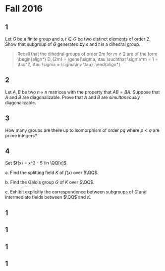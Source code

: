# Fall 2016


## 1
Let $G$ be a finite group and $s, t\in G$ be two distinct elements of order 2.
Show that subgroup of $G$ generated by $s$ and $t$ is a dihedral group.

> Recall that the dihedral groups of order $2m$ for $m\geq 2$ are of the form
\begin{align*}
D_{2m} = \gens{\sigma, \tau \suchthat \sigma^m = 1 = \tau^2, \tau \sigma = \sigma\inv \tau}
.\end{align*}


## 2
Let $A, B$ be two $n\times n$ matrices with the property that $AB = BA$.
Suppose that $A$ and $B$ are diagonalizable.
Prove that $A$ and $B$ are *simultaneously* diagonalizable.


## 3
How many groups are there up to isomorphism of order $pq$ where $p<q$ are prime integers?


## 4

Set $f(x) = x^3 - 5 \in \QQ[x]$.

a. Find the splitting field $K$ of $f(x)$ over $\QQ$.

b. Find the Galois group $G$ of $K$ over $\QQ$.

c. Exhibit explicitly the correspondence between subgroups of $G$ and intermediate fields between $\QQ$ and $K$.


## 1


## 1


## 1


## 1



